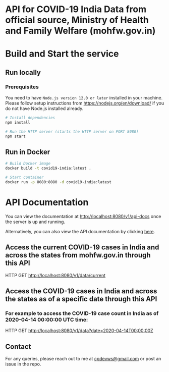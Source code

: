 # API for COVID-19 India Data from official source, Ministry of Health and Family Welfare (mohfw.gov.in)



# Build and Start the service

## Run locally

### Prerequisites
You need to have `Node.js version 12.0 or later` installed in your machine. Please follow setup instructions from https://nodejs.org/en/download/ if you do not have Node.js installed already.


``` bash
# Install dependencies
npm install

# Run the HTTP server (starts the HTTP server on PORT 8080)
npm start

```

## Run in Docker

```bash
# Build Docker image
docker build -t covid19-india:latest .
```

```bash
# Start container
docker run -p 8080:8080 -d covid19-india:latest
```


# API Documentation

You can view the documentation at [http://localhost:8080/v1/api-docs](http://localhost:8080/v1/api-docs) once the server is up and running.

Alternatively, you can also view the API documentation by clicking [here](https://petstore.swagger.io/?url=https://raw.githubusercontent.com/crosslibs/covid19-india-api/master/swagger.yaml).

## Access the current COVID-19 cases in India and across the states from mohfw.gov.in through this API
HTTP GET [http://localhost:8080/v1/data/current](http://localhost:8080/v1/data/current)

## Access the  COVID-19 cases in India and across the states as of a specific date through this API

### For example to access the COVID-19 case count in India as of 2020-04-14 00:00:00 UTC time:
HTTP GET [http://localhost:8080/v1/data?date=2020-04-14T00:00:00Z](http://localhost:8080/v1/data?date=2020-04-14T00:00:00Z)

## Contact
For any queries, please reach out to me at cpdevws@gmail.com or post an issue in the repo.